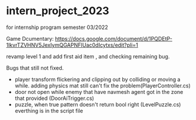 # intern_project_2023
for internship program semester 03/2022

Game Dcumentary: https://docs.google.com/document/d/1PQDEtP-1lkvrTZVHNV5JexIymQGAPNFIUac0dIcytxs/edit?pli=1

revamp level 1 and add first aid item
, and checking remaining bug.

Bugs that still not fixed.
- player transform flickering and clipping out by colliding or moving a while. adding physics mat still can't fix the problem(PlayerController.cs)
- door not open while enemy that have navmesh agent got in the zone that provided (DoorAiTrigger.cs)
- puzzle, when true pattern doesn't return bool right (LevelPuzzle.cs)
everthing is in the script file
